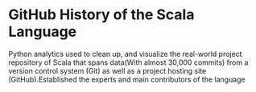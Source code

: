# GitHub History of the Scala Language

Python analytics used to clean up, and visualize the real-world project repository of Scala that spans data(With almost 30,000 commits) from a version control system (Git) as well as a project hosting site (GitHub).Established the experts and main contributors of the language
